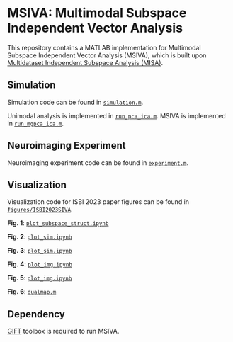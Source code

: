 # MSIVA: Multimodal Subspace Independent Vector Analysis

This repository contains a MATLAB implementation for Multimodal Subspace Independent Vector Analysis (MSIVA), which is built upon [Multidataset Independent Subspace Analysis (MISA)](https://github.com/rsilva8/MISA). 

## Simulation

Simulation code can be found in [`simulation.m`](scripts/SIVA/simulation.m).

Unimodal analysis is implemented in [`run_pca_ica.m`](scripts/SIVA/run_pca_ica.m). MSIVA is implemented in [`run_mgpca_ica.m`](scripts/SIVA/run_mgpca_ica.m).

## Neuroimaging Experiment

Neuroimaging experiment code can be found in [`experiment.m`](scripts/SIVA/experiment.m).

## Visualization

Visualization code for ISBI 2023 paper figures can be found in [`figures/ISBI2023SIVA`](figures/ISBI2023SIVA).

**Fig. 1**: [`plot_subspace_struct.ipynb`](figures/ISBI2023SIVA/plot_subspace_struct.ipynb)

**Fig. 2**: [`plot_sim.ipynb`](figures/ISBI2023SIVA/plot_sim.ipynb)

**Fig. 3**: [`plot_sim.ipynb`](figures/ISBI2023SIVA/plot_sim.ipynb)

**Fig. 4**: [`plot_img.ipynb`](figures/ISBI2023SIVA/plot_img.ipynb)

**Fig. 5**: [`plot_img.ipynb`](figures/ISBI2023SIVA/plot_img.ipynb)

**Fig. 6**: [`dualmap.m`](figures/ISBI2023SIVA/dualmap.m)

## Dependency

[GIFT](http://trendscenter.org/software/gift/) toolbox is required to run MSIVA.